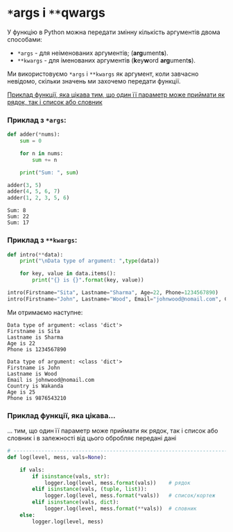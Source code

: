 # `*`args i `**`qwargs

У функцію в Python можна передати змінну кількість аргументів двома способами:

- `*args` - для неіменованих аргументів; (**arg**ument**s**).
- `**kwargs` -  для іменованих аргументів (**k**ey**w**ord **arg**ument**s**).

Ми використовуємо `*args` і `**kwargs` як аргумент, коли завчасно невідомо, скільки значень ми захочемо передати функції.

[Приклад функції, яка цікава тим, що один її параметр може приймати як рядок, так і список або словник](#my_func)


### Приклад з `*args`:

```python
def adder(*nums):
    sum = 0

    for n in nums:
        sum += n

    print("Sum: ", sum)

adder(3, 5)
adder(4, 5, 6, 7)
adder(1, 2, 3, 5, 6)
```
```
Sum: 8
Sum: 22
Sum: 17
```

### Приклад з `**kwargs`:

```python
def intro(**data):
    print("\nData type of argument: ",type(data))

    for key, value in data.items():
        print("{} is {}".format(key, value))

intro(Firstname="Sita", Lastname="Sharma", Age=22, Phone=1234567890)
intro(Firstname="John", Lastname="Wood", Email="johnwood@nomail.com", Country="Wakanda", Age=25, Phone=9876543210)
```
Ми отримаємо наступне:
```
Data type of argument: <class 'dict'>
Firstname is Sita
Lastname is Sharma
Age is 22
Phone is 1234567890

Data type of argument: <class 'dict'>
Firstname is John
Lastname is Wood
Email is johnwood@nomail.com
Country is Wakanda
Age is 25
Phone is 9876543210
```

<a href="my_func"></a>
### Приклад функції, яка цікава... 

... тим, що один її параметр може приймати як рядок, так і список або словник і в залежності від цього обробляє передані дані

```python
# ---------------------------------------------------------------------
def log(level, mess, vals=None):

	if vals:
		if isinstance(vals, str):
			logger.log(level, mess.format(vals))    # рядок
		elif isinstance(vals, (tuple, list)):
			logger.log(level, mess.format(*vals))   # список/кортеж
		elif isinstance(vals, dict):
			logger.log(level, mess.format(**vals))  # словник
	else:
		logger.log(level, mess)
```
